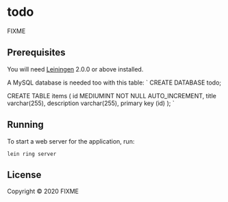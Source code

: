 # todo

FIXME

## Prerequisites

You will need [Leiningen][] 2.0.0 or above installed.

[leiningen]: https://github.com/technomancy/leiningen

A MySQL database is needed too with this table:
`
CREATE DATABASE todo;

CREATE TABLE items (
  id MEDIUMINT NOT NULL AUTO_INCREMENT,
  title varchar(255),
  description varchar(255),
  primary key (id)
);
`


## Running

To start a web server for the application, run:

    lein ring server

## License

Copyright © 2020 FIXME
